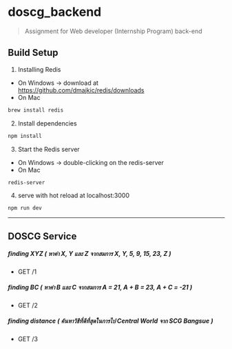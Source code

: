 # doscg_backend

> Assignment for Web developer (Internship Program) back-end

## Build Setup

1. Installing Redis
- On Windows -> download at <https://github.com/dmajkic/redis/downloads>
- On Mac
``` bash
brew install redis
```
2. Install dependencies
``` bash
npm install
```
3. Start the Redis server
- On Windows -> double-clicking on the redis-server
- On Mac
``` bash
redis-server
```
4. serve with hot reload at localhost:3000
``` bash
npm run dev
```
---

## DOSCG Service

##### finding XYZ ( หาค่า X, Y และ Z จากสมการ X, Y, 5, 9, 15, 23, Z )
- GET /1

##### finding BC ( หาค่า B และ C  จากสมการ A = 21, A + B = 23, A + C = -21 )
- GET /2

##### finding distance ( ค้นหาวิธีที่ดีที่สุดในการไป Central World จาก SCG Bangsue )
- GET /3
